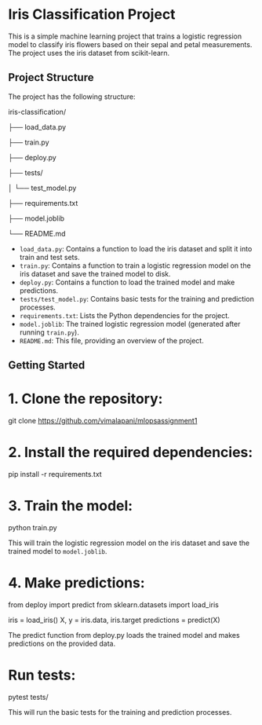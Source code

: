 # Iris Classification Project

This is a simple machine learning project that trains a logistic regression model to classify iris flowers based on their sepal and petal measurements. The project uses the iris dataset from scikit-learn.

## Project Structure

The project has the following structure:

iris-classification/

├── load_data.py

├── train.py

├── deploy.py

├── tests/

│ └── test_model.py

├── requirements.txt

├── model.joblib

└── README.md


- `load_data.py`: Contains a function to load the iris dataset and split it into train and test sets.
- `train.py`: Contains a function to train a logistic regression model on the iris dataset and save the trained model to disk.
- `deploy.py`: Contains a function to load the trained model and make predictions.
- `tests/test_model.py`: Contains basic tests for the training and prediction processes.
- `requirements.txt`: Lists the Python dependencies for the project.
- `model.joblib`: The trained logistic regression model (generated after running `train.py`).
- `README.md`: This file, providing an overview of the project.

## Getting Started

# 1. Clone the repository:

git clone https://github.com/vimalapani/mlopsassignment1


# 2. Install the required dependencies:

pip install -r requirements.txt


# 3. Train the model:

python train.py


This will train the logistic regression model on the iris dataset and save the trained model to `model.joblib`.

# 4. Make predictions:

from deploy import predict
from sklearn.datasets import load_iris

iris = load_iris()
X, y = iris.data, iris.target
predictions = predict(X)


The predict function from deploy.py loads the trained model and makes predictions on the provided data.

# Run tests:

pytest tests/

This will run the basic tests for the training and prediction processes.
